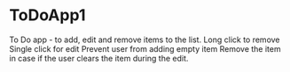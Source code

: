 # ToDoApp1
To Do app - to add, edit and remove items to the list.
Long click to remove
Single click for edit
Prevent user from adding empty item
Remove the item in case if the user clears the item during the edit.

